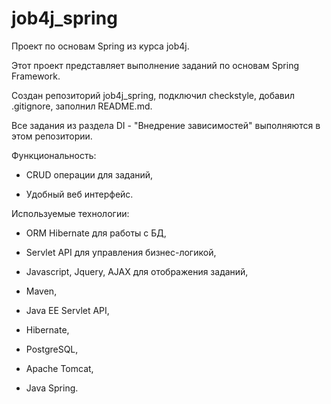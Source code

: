 # job4j_spring


Проект по основам Spring из курса job4j.

Этот проект представляет выполнение заданий по основам Spring Framework.

Создан репозиторий job4j_spring, подключил checkstyle, добавил .gitignore, заполнил README.md. 

Все задания из раздела DI - "Внедрение зависимостей" выполняются в этом репозитории. 

Функциональность:

- CRUD операции для заданий,

- Удобный веб интерфейс.

Используемые технологии:

- ORM Hibernate для работы с БД,

- Servlet API для управления бизнес-логикой,

- Javascript, Jquery, AJAX для отображения заданий,

- Maven,

- Java EE Servlet API,

- Hibernate,

- PostgreSQL,

- Apache Tomcat,

- Java Spring.
